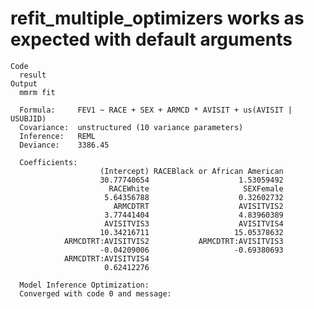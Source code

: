 # refit_multiple_optimizers works as expected with default arguments

    Code
      result
    Output
      mmrm fit
      
      Formula:     FEV1 ~ RACE + SEX + ARMCD * AVISIT + us(AVISIT | USUBJID)
      Covariance:  unstructured (10 variance parameters)
      Inference:   REML
      Deviance:    3386.45
      
      Coefficients: 
                        (Intercept) RACEBlack or African American 
                        30.77740654                    1.53059492 
                          RACEWhite                     SEXFemale 
                         5.64356788                    0.32602732 
                           ARMCDTRT                    AVISITVIS2 
                         3.77441404                    4.83960389 
                         AVISITVIS3                    AVISITVIS4 
                        10.34216711                   15.05378632 
                ARMCDTRT:AVISITVIS2           ARMCDTRT:AVISITVIS3 
                        -0.04209006                   -0.69380693 
                ARMCDTRT:AVISITVIS4 
                         0.62412276 
      
      Model Inference Optimization:
      Converged with code 0 and message: 

